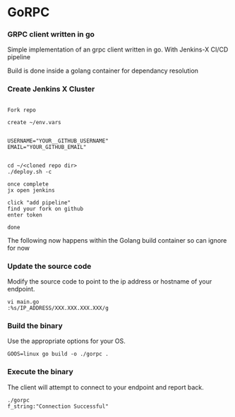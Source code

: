 # GoRPC

### GRPC client written in go

Simple implementation of an grpc client written in go.
With Jenkins-X CI/CD pipeline

Build is done inside a golang container for dependancy resolution

### Create Jenkins X Cluster
```

Fork repo

create ~/env.vars


USERNAME="YOUR__GITHUB_USERNAME"
EMAIL="YOUR_GITHUB_EMAIL"


cd ~/<cloned repo dir>
./deploy.sh -c

once complete
jx open jenkins

click "add pipeline"
find your fork on github
enter token

done

```



The following now happens within the Golang build container so can ignore for now

### Update the source code

Modify the source code to point to the ip address or hostname of your endpoint. 
```
vi main.go
:%s/IP_ADDRESS/XXX.XXX.XXX.XXX/g
```

### Build the binary
Use the appropriate options for your OS.
```
GOOS=linux go build -o ./gorpc .
```

### Execute the binary
The client will attempt to connect to your endpoint and report back.
```
./gorpc 
f_string:"Connection Successful" 

```
